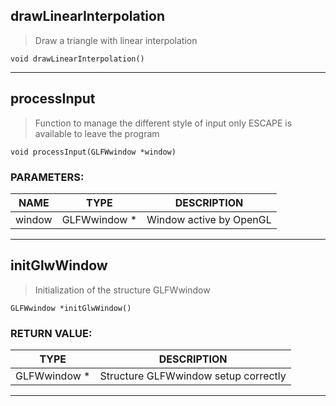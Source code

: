 ## **drawLinearInterpolation**

>Draw a triangle with linear interpolation
```
void drawLinearInterpolation() 
```
___
## **processInput**

>Function to manage the different style of input only ESCAPE is available to leave the program
```
void processInput(GLFWwindow *window) 
```
### PARAMETERS:
| NAME | TYPE | DESCRIPTION |
|------ | ------ | -------------|
|window|GLFWwindow *|Window active by OpenGL|

___
## **initGlwWindow**

>Initialization of the structure GLFWwindow
```
GLFWwindow *initGlwWindow() 
```
### RETURN VALUE:
|TYPE | DESCRIPTION |
|------|-------------|
|GLFWwindow *|Structure GLFWwindow setup correctly|

___
